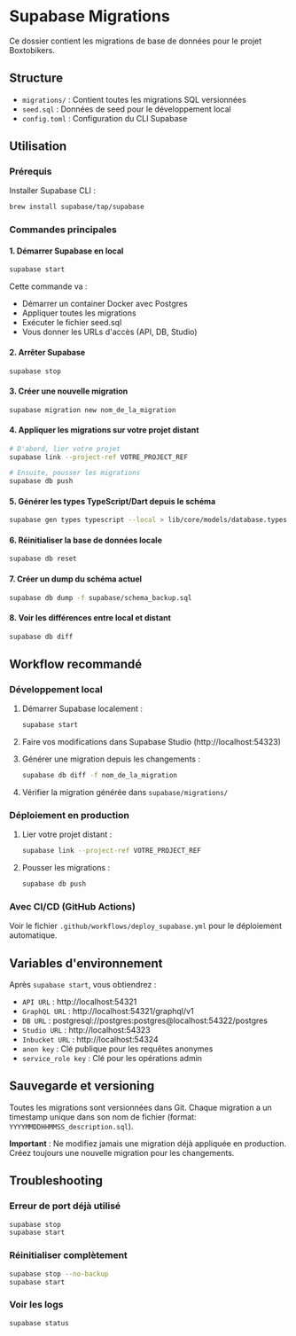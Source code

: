 # Supabase Migrations

Ce dossier contient les migrations de base de données pour le projet Boxtobikers.

## Structure

- `migrations/` : Contient toutes les migrations SQL versionnées
- `seed.sql` : Données de seed pour le développement local
- `config.toml` : Configuration du CLI Supabase

## Utilisation

### Prérequis

Installer Supabase CLI :
```bash
brew install supabase/tap/supabase
```

### Commandes principales

#### 1. Démarrer Supabase en local
```bash
supabase start
```

Cette commande va :
- Démarrer un container Docker avec Postgres
- Appliquer toutes les migrations
- Exécuter le fichier seed.sql
- Vous donner les URLs d'accès (API, DB, Studio)

#### 2. Arrêter Supabase
```bash
supabase stop
```

#### 3. Créer une nouvelle migration
```bash
supabase migration new nom_de_la_migration
```

#### 4. Appliquer les migrations sur votre projet distant
```bash
# D'abord, lier votre projet
supabase link --project-ref VOTRE_PROJECT_REF

# Ensuite, pousser les migrations
supabase db push
```

#### 5. Générer les types TypeScript/Dart depuis le schéma
```bash
supabase gen types typescript --local > lib/core/models/database.types.ts
```

#### 6. Réinitialiser la base de données locale
```bash
supabase db reset
```

#### 7. Créer un dump du schéma actuel
```bash
supabase db dump -f supabase/schema_backup.sql
```

#### 8. Voir les différences entre local et distant
```bash
supabase db diff
```

## Workflow recommandé

### Développement local

1. Démarrer Supabase localement :
   ```bash
   supabase start
   ```

2. Faire vos modifications dans Supabase Studio (http://localhost:54323)

3. Générer une migration depuis les changements :
   ```bash
   supabase db diff -f nom_de_la_migration
   ```

4. Vérifier la migration générée dans `supabase/migrations/`

### Déploiement en production

1. Lier votre projet distant :
   ```bash
   supabase link --project-ref VOTRE_PROJECT_REF
   ```

2. Pousser les migrations :
   ```bash
   supabase db push
   ```

### Avec CI/CD (GitHub Actions)

Voir le fichier `.github/workflows/deploy_supabase.yml` pour le déploiement automatique.

## Variables d'environnement

Après `supabase start`, vous obtiendrez :
- `API URL` : http://localhost:54321
- `GraphQL URL` : http://localhost:54321/graphql/v1
- `DB URL` : postgresql://postgres:postgres@localhost:54322/postgres
- `Studio URL` : http://localhost:54323
- `Inbucket URL` : http://localhost:54324
- `anon key` : Clé publique pour les requêtes anonymes
- `service_role key` : Clé pour les opérations admin

## Sauvegarde et versioning

Toutes les migrations sont versionnées dans Git. Chaque migration a un timestamp unique dans son nom de fichier (format: `YYYYMMDDHHMMSS_description.sql`).

**Important** : Ne modifiez jamais une migration déjà appliquée en production. Créez toujours une nouvelle migration pour les changements.

## Troubleshooting

### Erreur de port déjà utilisé
```bash
supabase stop
supabase start
```

### Réinitialiser complètement
```bash
supabase stop --no-backup
supabase start
```

### Voir les logs
```bash
supabase status
```

